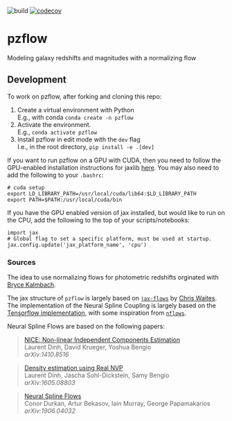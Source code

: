 ![build](https://github.com/jfcrenshaw/pzflow/workflows/build/badge.svg)
[![codecov](https://codecov.io/gh/jfcrenshaw/pzflow/branch/main/graph/badge.svg?token=qR5cey0swQ)](https://codecov.io/gh/jfcrenshaw/pzflow)

# pzflow
Modeling galaxy redshifts and magnitudes with a normalizing flow

## Development

To work on pzflow, after forking and cloning this repo:
1. Create a virtual environment with Python  
E.g., with conda `conda create -n pzflow`
2. Activate the environment.  
E.g., `conda activate pzflow`  
3. Install pzflow in edit mode with the `dev` flag  
I.e., in the root directory, `pip install -e .[dev]`

If you want to run pzflow on a GPU with CUDA, then you need to follow the GPU-enabled installation instructions for jaxlib [here](https://github.com/google/jax).
You may also need to add the following to your `.bashrc`:
```
# cuda setup
export LD_LIBRARY_PATH=/usr/local/cuda/lib64:$LD_LIBRARY_PATH
export PATH=$PATH:/usr/local/cuda/bin
```
If you have the GPU enabled version of jax installed, but would like to run on the CPU, add the following to the top of your scripts/notebooks:
```
import jax
# Global flag to set a specific platform, must be used at startup.
jax.config.update('jax_platform_name', 'cpu')
```

### Sources

The idea to use normalizing flows for photometric redshifts orginated with [Bryce Kalmbach](https://github.com/jbkalmbach).

The jax structure of `pzflow` is largely based on [`jax-flows`](https://github.com/ChrisWaites/jax-flows) by [Chris Waites](https://github.com/ChrisWaites). The implementation of the Neural Spline Coupling is largely based on the [Tensorflow implementation](https://github.com/tensorflow/probability/blob/master/tensorflow_probability/python/bijectors/rational_quadratic_spline.py), with some inspiration from [`nflows`](https://github.com/bayesiains/nflows/).

Neural Spline Flows are based on the following papers:

  > [NICE: Non-linear Independent Components Estimation](https://arxiv.org/abs/1410.8516)\
  > Laurent Dinh, David Krueger, Yoshua Bengio\
  > _arXiv:1410.8516_

  > [Density estimation using Real NVP](https://arxiv.org/abs/1605.08803)\
  > Laurent Dinh, Jascha Sohl-Dickstein, Samy Bengio\
  > _arXiv:1605.08803_

  > [Neural Spline Flows](https://arxiv.org/abs/1906.04032)\
  > Conor Durkan, Artur Bekasov, Iain Murray, George Papamakarios\
  > _arXiv:1906.04032_
